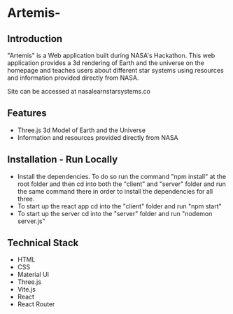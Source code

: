# Artemis-

## Introduction 

"Artemis" is a Web application built during NASA's Hackathon. This web application provides a 3d rendering of Earth and the universe on the homepage and teaches users about different star systems using resources and information provided directly from NASA.

Site can be accessed at nasalearnstarsystems.co

## Features 

- Three.js 3d Model of Earth and the Universe 
- Information and resources provided directly from NASA

## Installation - Run Locally

- Install the dependencies. To do so run the command "npm install" at the root folder and then cd into both the 
"client" and "server" folder and run the same command there in order to install the dependencies for all three.
- To start up the react app cd into the "client" folder and run "npm start"
- To start up the server cd into the "server" folder and run "nodemon server.js"

## Technical Stack

- HTML 
- CSS
- Material UI
- Three.js
- Vite.js
- React
- React Router